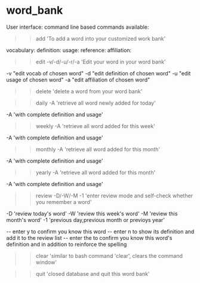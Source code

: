 # word_bank

User interface: command line based
commands available:

>>add
'To add a word into your customized work bank'

vocabulary:
definition:
usage:
reference:
affiliation:


>>edit <word> -v/-d/-u/-r/-a
'Edit your word in your word bank'

-v "edit vocab of chosen word"
-d "edit definition of chosen word"
-u "edit usage of chosen word"
-a "edit affiliation of chosen word"

>>delete <word>
'delete a word from your word bank'

>>daily -A
'retrieve all word newly added for today'

-A 'with complete definition and usage'

>>weekly -A
'retrieve all word added for this week'

-A 'with complete definition and usage'

>>monthly -A
'retrieve all word added for this month'

-A 'with complete definition and usage'

>>yearly -A
'retrieve all word added for this month'

-A 'with complete definition and usage'

>>review -D/-W/-M -1
'enter review mode and self-check whether you remember a word'

-D 'review today's word'
-W 'review this week's word'
-M 'review this month's word'
-1 'previous day,previous month or previoys year'

-- enter y to confirm you know this word
-- enter n to show its definition and add it to the review list
-- enter the <word> to confirm you know this word's definition and in addition to reinforce the spelling
  
 
>>clear
'similar to bash command 'clear', clears the command window'

>>quit
'closed database and quit this word bank'


